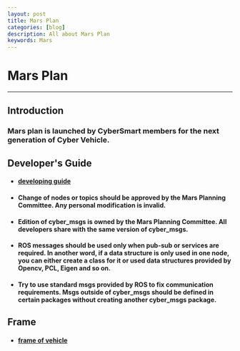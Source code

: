 ```yaml
---
layout: post
title: Mars Plan
categories: [blog]
description: All about Mars Plan
keywords: Mars
---
```

# Mars Plan
---
## Introduction
### Mars plan is launched by CyberSmart members for the next generation of Cyber Vehicle.

## Developer's Guide
- #### [developing guide](https://sjtu-cybersmart.github.io/wiki/Guide/developing-guide/)
- #### Change of nodes or topics should be approved by the Mars Planning Committee. Any personal modification is invalid.
- #### Edition of cyber_msgs is owned by the Mars Planning Committee. All developers share with the same version of cyber_msgs.
- #### ROS messages should be used only when pub-sub or services are required. In another word, if a data structure is only used in one node, you can either create a class for it or used data structures provided by Opencv, PCL, Eigen and so on.
- #### Try to use standard msgs provided by ROS to fix communication requirements. Msgs outside of cyber_msgs should be defined in certain packages without creating another cyber_msgs package.

## Frame
- #### [frame of vehicle](https://sjtu-cybersmart.github.io/wiki/Mars/frame/)
